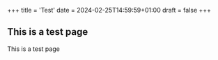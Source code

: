 +++
title = 'Test'
date = 2024-02-25T14:59:59+01:00
draft = false
+++

## This is a test page

This is a test page